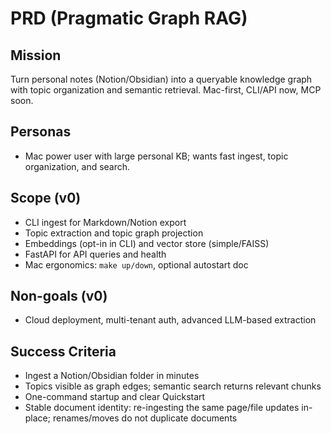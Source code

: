 # PRD (Pragmatic Graph RAG)

## Mission
Turn personal notes (Notion/Obsidian) into a queryable knowledge graph with topic organization and semantic retrieval. Mac-first, CLI/API now, MCP soon.

## Personas
- Mac power user with large personal KB; wants fast ingest, topic organization, and search.

## Scope (v0)
- CLI ingest for Markdown/Notion export
- Topic extraction and topic graph projection
- Embeddings (opt-in in CLI) and vector store (simple/FAISS)
- FastAPI for API queries and health
- Mac ergonomics: `make up/down`, optional autostart doc

## Non-goals (v0)
- Cloud deployment, multi-tenant auth, advanced LLM-based extraction

## Success Criteria
- Ingest a Notion/Obsidian folder in minutes
- Topics visible as graph edges; semantic search returns relevant chunks
- One-command startup and clear Quickstart
- Stable document identity: re-ingesting the same page/file updates in-place; renames/moves do not duplicate documents
